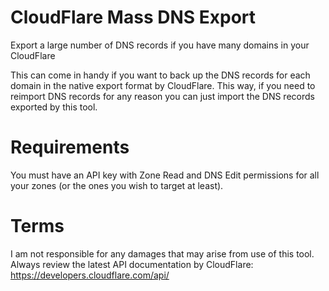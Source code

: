 # CloudFlare Mass DNS Export
Export a large number of DNS records if you have many domains in your CloudFlare

This can come in handy if you want to back up the DNS records for each domain in the native export format by CloudFlare. This way, if you need to reimport DNS records for any reason you can just import the DNS records exported by this tool.

# Requirements
You must have an API key with Zone Read and DNS Edit permissions for all your zones (or the ones you wish to target at least).

# Terms
I am not responsible for any damages that may arise from use of this tool. Always review the latest API documentation by CloudFlare: https://developers.cloudflare.com/api/

